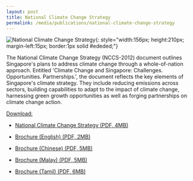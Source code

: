 ```yaml
---
layout: post
title: National Climate Change Strategy
permalink: /media/publications/national-climate-change-strategy
---
```

![National Climate Change Strategy](/images/national-climate-change-strategy.jpg "National Climate Change Strategy"){: style="width:156px; height:210px; margin-left:15px; border:1px solid #ededed;"}

The National Climate Change Strategy (NCCS-2012) document outlines Singapore's plans to address climate change through a whole-of-nation approach. Entitled 'Climate Change and Singapore: Challenges. Opportunities. Partnerships.', the document reflects the key elements of Singapore's climate strategy. They include reducing emissions across sectors, building capabilities to adapt to the impact of climate change, harnessing green growth opportunities as well as forging partnerships on climate change action.

<u>Download:</u>

* [<a href="/files/docs/default-source/publications/national-climate-change-strategy.pdf" target="_blank">National Climate Change Strategy (PDF, 4MB)</a>](/files/docs/default-source/publications/national-climate-change-strategy.pdf)

* [<a href="/files/docs/default-source/publications/national-climate-change-strategy-brochure-english.pdf" target="_blank">Brochure (English) (PDF, 2MB)</a>](/files/docs/default-source/publications/national-climate-change-strategy-brochure-english.pdf)

* [<a href="/files/docs/default-source/publications/national-climate-change-strategy-brochure-chinese.pdf" target="_blank">Brochure (Chinese) (PDF, 5MB)</a>](/files/docs/default-source/publications/national-climate-change-strategy-brochure-chinese.pdf)

* [<a href="/files/docs/default-source/publications/national-climate-change-strategy-brochure-malay.pdf" target="_blank">Brochure (Malay) (PDF, 5MB)</a>](/files/docs/default-source/publications/national-climate-change-strategy-brochure-malay.pdf)

* [<a href="/files/docs/default-source/publications/national-climate-change-strategy-brochure-tamil.pdf" target="_blank">Brochure (Tamil) (PDF, 6MB)</a>](/files/docs/default-source/publications/national-climate-change-strategy-brochure-tamil.pdf)